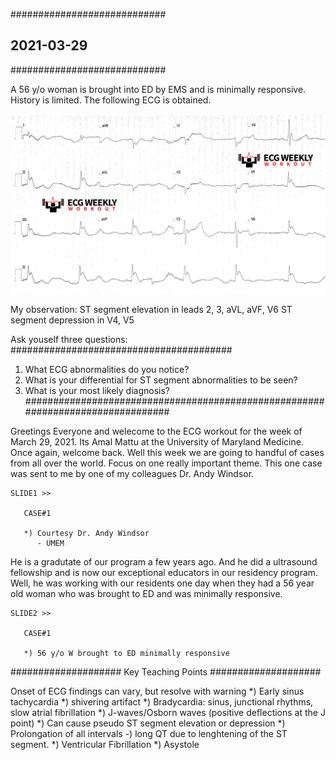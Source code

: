############################
## 2021-03-29
############################

A 56 y/o woman is brought into ED by EMS and is minimally responsive. History is limited. The following ECG is obtained.

![alt text](https://raw.githubusercontent.com/sashank786monitrahealth/clinical-stuffs/main/ecg-works/2021-03-March/2021-03-29-ecg-Case-326.png)

My observation: ST segment elevation in leads 2, 3, aVL, aVF, V6
                ST segment depression in V4, V5
                
Ask youself three questions:
########################################
1) What ECG abnormalities do you notice?
2) What is your differential for ST segment abnormalities to be seen?
3) What is your most likely diagnosis?
################################################################################

Greetings Everyone and welecome to the ECG workout for the week of March 29, 2021. Its Amal Mattu at the University of Maryland Medicine. Once again, welcome back. Well this week we are going to handful of cases from all over the world. Focus on one really important theme. This one case was sent to me by one of my colleagues Dr. Andy Windsor.

~~~~~~~~~~~~~~~~~~~~~~~~~~~~~~~~~~~~~~~~~~~~~~~~~~~~~~
SLIDE1 >> 
 
   CASE#1
   
   *) Courtesy Dr. Andy Windsor
      - UMEM
~~~~~~~~~~~~~~~~~~~~~~~~~~~~~~~~~~~~~~~~~~~~~~~~~~~~~~

He is a gradutate of our program a few years ago. And he did a ultrasound fellowship and is now our exceptional educators in our residency program. Well, he was working with our residents one day when they had a 56 year old woman who was brought to ED and was minimally responsive. 


~~~~~~~~~~~~~~~~~~~~~~~~~~~~~~~~~~~~~~~~~~~~~~~~~~~~~~
SLIDE2 >> 
 
   CASE#1
   
   *) 56 y/o W brought to ED minimally responsive
~~~~~~~~~~~~~~~~~~~~~~~~~~~~~~~~~~~~~~~~~~~~~~~~~~~~~~




####################
Key Teaching Points
####################

Onset of ECG findings can vary, but resolve with warning
  *) Early sinus tachycardia
  *) shivering artifact
  *) Bradycardia: sinus, junctional rhythms, slow atrial fibrillation
  *) J-waves/Osborn waves (positive deflections at the J point)
     *) Can cause pseudo ST segment elevation or depression
  *) Prolongation of all intervals
     -) long QT due to lenghtening of the ST segment.
  *) Ventricular Fibrillation
  *) Asystole
